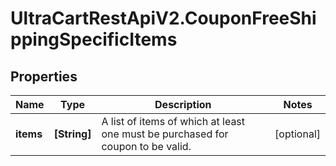 # UltraCartRestApiV2.CouponFreeShippingSpecificItems

## Properties
Name | Type | Description | Notes
------------ | ------------- | ------------- | -------------
**items** | **[String]** | A list of items of which at least one must be purchased for coupon to be valid. | [optional] 


